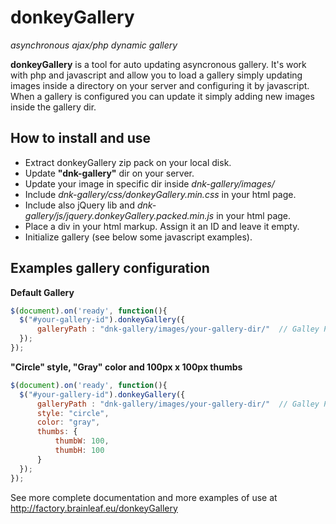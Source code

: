 donkeyGallery
=============

*asynchronous ajax/php dynamic gallery*

**donkeyGallery** is a tool for auto updating asyncronous gallery. It's work with php and javascript and allow you to load a gallery simply updating images inside a directory on your server and configuring it by javascript. When a gallery is configured you can update it simply adding new images inside the gallery dir. 

How to install and use
----------------------

* Extract donkeyGallery zip pack on your local disk.
* Update **"dnk-gallery"** dir on your server.
* Update your image in specific dir inside *dnk-gallery/images/*
* Include *dnk-gallery/css/donkeyGallery.min.css* in your html page.
* Include also jQuery lib and *dnk-gallery/js/jquery.donkeyGallery.packed.min.js* in your html page.
* Place a div in your html markup. Assign it an ID and leave it empty.
* Initialize gallery (see below some javascript examples).

Examples gallery configuration
------------------------------
**Default Gallery**
```javascript
$(document).on('ready', function(){
  $("#your-gallery-id").donkeyGallery({
      galleryPath : "dnk-gallery/images/your-gallery-dir/"  // Galley Path must end with a slash "/"
  });
});
```
**"Circle" style, "Gray" color and 100px x 100px thumbs**
```javascript
$(document).on('ready', function(){
  $("#your-gallery-id").donkeyGallery({
      galleryPath : "dnk-gallery/images/your-gallery-dir/"  // Galley Path must end with a slash "/"
      style: "circle",
      color: "gray",
      thumbs: {
          thumbW: 100,
          thumbH: 100
      }
  });
});
```
See more complete documentation and more examples of use at http://factory.brainleaf.eu/donkeyGallery


